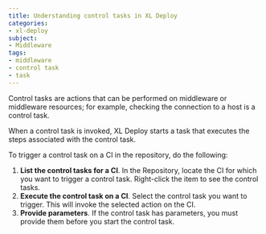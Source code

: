 ```yaml
---
title: Understanding control tasks in XL Deploy
categories:
- xl-deploy
subject:
- Middleware
tags:
- middleware
- control task
- task
---
```


Control tasks are actions that can be performed on middleware or middleware resources; for example, checking the connection to a host is a control task.

When a control task is invoked, XL Deploy starts a task that executes the steps associated with the control task.

To trigger a control task on a CI in the repository, do the following:

1. **List the control tasks for a CI**. In the Repository, locate the CI for which you want to trigger a control task. Right-click the item to see the control tasks.
2. **Execute the control task on a CI**. Select the control task you want to trigger. This will invoke the selected action on the CI.
3. **Provide parameters**. If the control task has parameters, you must provide them before you start the control task.
